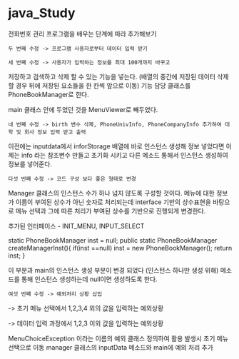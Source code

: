 # java_Study
전화번호 관리 프로그램을 배우는 단계에 따라 추가해보기

    두 번째 수정 -> 프로그램 사용자로부터 데이터 입력 받기

    세 번째 수정 -> 사용자가 입력하는 정보를 최대 100개까지 바꾸고 
저장하고 검색하고 삭제 할 수 있는 기능을 넣는다. (배열의 중간에 저장된 데이터 삭제할 경우 뒤에 저장된 요소들을 한 칸씩 앞으로 이동)
기능 담당 클래스를 PhoneBookManager로 한다.

main 클래스 안에 두었던 것을 MenuViewer로 빼두었다.

    네 번째 수정 -> birth 변수 삭제, PhoneUnivInfo, PhoneCompanyInfo 추가하여 대학 및 회사 정보 입력 받고 출력
이전에는 inputdata에서 inforStorage 배열에 바로 인스턴스 생성해 정보 넣었다면 이제는 info 라는 참조변수 만들고 초기화 시키고 다른 메소드 통해서 인스턴스 생성하여
정보를 넣어준다.

    다섯 번째 수정 -> 코드 구성 보다 좋은 형태로 변경
Manager 클래스의 인스턴스 수가 하나 넘지 않도록 구성할 것이다.
메뉴에 대한 정보가 이름이 부여된 상수가 아닌 숫자로 처리되는데 interface 기반의 상수표현을
바탕으로 메뉴 선택과 그에 따른 처리가 부여된 상수를 기반으로 진행되게 변경한다.

추가된 인터페이스 - INIT_MENU, INPUT_SELECT

static PhoneBookManager inst = null;
public static PhoneBookManager createManagerInst(){
if(inst ==null)
inst = new PhoneBookManager();
return inst;
}

이 부분과 main의 인스턴스 생성 부분이 변경 되었다 (인스턴스 하나만 생성 위해)
메소드를 통해 인스턴스 생성하는데 null이면 생성하도록 한다.

    여섯 번째 수정 -> 예외처리 상황 삽입

-> 초기 메뉴 선택에서 1,2,3,4 외의 값을 입력하는 예외상황

-> 데이터 입력 과정에서 1,2,3 이외 값을 입력하는 예외상황

MenuChoiceException 이라는 이름의 예외 클래스 정의하여 활용 발생시 초기 메뉴 선택으로 이동
 manager 클래스의 inputData 메소드와 main에 예외 처리 추가

